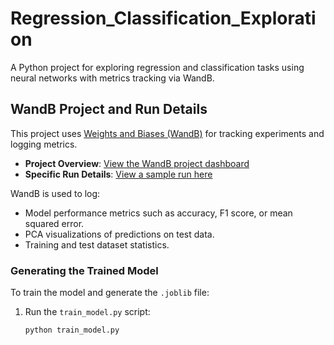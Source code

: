 # Regression_Classification_Exploration
A Python project for exploring regression and classification tasks using neural networks with metrics tracking via WandB.

## WandB Project and Run Details

This project uses [Weights and Biases (WandB)](https://wandb.ai) for tracking experiments and logging metrics.

- **Project Overview**: [View the WandB project dashboard](https://wandb.ai/theodorerolland-poznan-university-of-technology/regression_classification_exploration?nw=nwusertheodorerolland)
- **Specific Run Details**: [View a sample run here](https://wandb.ai/theodorerolland-poznan-university-of-technology/regression_classification_exploration/runs/c4p8dkzx?nw=nwusertheodorerolland)

WandB is used to log:
- Model performance metrics such as accuracy, F1 score, or mean squared error.
- PCA visualizations of predictions on test data.
- Training and test dataset statistics.

### Generating the Trained Model
To train the model and generate the `.joblib` file:

1. Run the `train_model.py` script:
   ```bash
   python train_model.py
